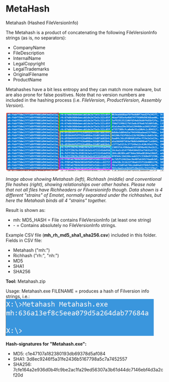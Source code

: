 # MetaHash
Metahash (Hashed FileVersionInfo)

The Metahash is a product of concatenating the following FileVersionInfo strings (as is, no separators):
- CompanyName
- FileDescription
- InternalName
- LegalCopyright
- LegalTrademarks
- OriginalFilename
- ProductName

Metahashes have a bit less entropy and they can match more malware, but are also prone for false positives. Note that no version numbers are included in the hashing process (i.e. *FileVersion, ProductVersion, Assembly Version*).

![CorellationImage](Corellation.png)

*Image above showing Metahash (left), Richhash (middle) and conventional file hashes (right), showing relationships over other hashes. Please note that not all files have Richheaders or Filversioninfo though. Data shown is 4 different "strains" of Emotet, normally separated under the richhashes, but here the Metahash binds all 4 "strains" together.*

Result is shown as:
- mh: MD5_HASH = File contains FileVersionInfo (at least one string)
- \- = Contains absolutely no FileVersionInfo strings.

Example CSV file (**mh_rh_md5_sha1_sha256.csv**) included in this folder.
Fields in CSV file:
- Metahash ("mh:")
- Richhash ("rh:", "nh:")
- MD5
- SHA1
- SHA256

**Tool:** Metahash.zip

Usage: Metahash.exe FILENAME = produces a hash of Filversion info strings, i.e.:
![Example](Example.png)

**Hash-signatures for "Metahash.exe":**

- MD5: c1e47107a182380193db69378d5af084
- SHA1: 3d8ec9246f5a31fe2436b5167798a5c7a7452557
- SHA256: 7cfe164a2e936d0b4fc9be2ac1fa29ed56307a3b61d44dc7146ebf4d3a2cf20d
